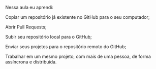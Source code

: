Nessa aula eu aprendi:

Copiar um repositório já existente no GitHub para o seu computador;

Abrir Pull Requests;

Subir seu repositório local para o GitHub;

Enviar seus projetos para o repositório remoto do GitHub;

Trabalhar em um mesmo projeto, com mais de uma pessoa, de forma assíncrona e distribuída.